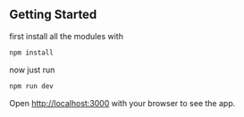 ## Getting Started

first install all the modules with

```bash
npm install
```

now just run 

```bash
npm run dev
```

Open [http://localhost:3000](http://localhost:3000) with your browser to see the app.

